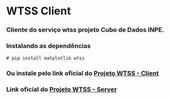 # WTSS Client

### Cliente do serviço wtss projeto Cubo de Dados INPE.
### Instalando as dependências
```
# pip install matplotlib wtss
```
### Ou instale pelo link oficial do [Projeto WTSS - Client](https://github.com/e-sensing/wtss.py)
### Link oficial do [Projeto WTSS - Server](https://github.com/brazil-data-cube/wtss)
